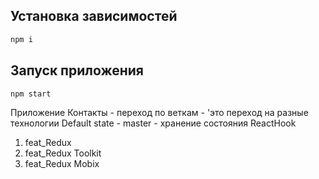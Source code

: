 ## Установка зависимостей
```bash
npm i
```

## Запуск приложения
```bash
npm start
```
Приложение Контакты - переход по веткам - 'это переход на разные технологии
Default state - master -  хранение состояния ReactHook
1. feat_Redux
2. feat_Redux Toolkit
3. feat_Redux Mobix
